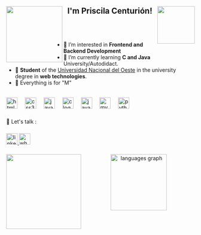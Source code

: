 ## <img align= "left" width="150" src="https://media1.giphy.com/media/v1.Y2lkPTc5MGI3NjExMTZmanAxeXBrNW9tNDFsbWh5MTlxNjJhcGFvbW5keWc5M2tsbjlubyZlcD12MV9pbnRlcm5hbF9naWZfYnlfaWQmY3Q9cw/Qo2dupDib32rkTY4hX/giphy.webp"/> <img align= "right" width="100" src="https://media0.giphy.com/media/v1.Y2lkPTc5MGI3NjExcml3aTRhNWN0bWk5MWEyYWsyNjBlaTRwYWgzZm5lMjVrMmJ5ZnkyZyZlcD12MV9pbnRlcm5hbF9naWZfYnlfaWQmY3Q9cw/f6hnhHkks8bk4jwjh3/giphy.webp"/><p align="center">I'm Priscila Centurión!</p>
<br>
<br>

- 👀 I’m interested in **Frontend and Backend Development**
- 🌱 I’m currently learning **C and Java** University/Autodidact.
- 📖 **Student** of the [Universidad Nacional del Oeste](https://www.uno.edu.ar/) in the university degree in **web technologies**.
- 💞️ Everything is for "M"
<br>

<div align="left">
  <img src="https://cdn.jsdelivr.net/gh/devicons/devicon/icons/html5/html5-original.svg" height="30" alt="html5 logo"  />
  <img width="12" />
  <img src="https://cdn.jsdelivr.net/gh/devicons/devicon/icons/css3/css3-original.svg" height="30" alt="css3 logo"  />
  <img width="12" />
  <img src="https://cdn.jsdelivr.net/gh/devicons/devicon/icons/javascript/javascript-original.svg" height="30" alt="javascript logo"  />
  <img width="12" />
  <img src="https://cdn.jsdelivr.net/gh/devicons/devicon/icons/c/c-original.svg" height="30" alt="c logo"  />
  <img width="12" />
  <img src="https://cdn.jsdelivr.net/gh/devicons/devicon/icons/java/java-original.svg" height="30" alt="java logo"  />
  <img width="12" />
  <img src="https://cdn.jsdelivr.net/gh/devicons/devicon/icons/mysql/mysql-original.svg" height="30" alt="mysql logo"  />
  <img width="12" />
  <img src="https://cdn.jsdelivr.net/gh/devicons/devicon/icons/python/python-original.svg" height="30" alt="python logo"  />
</div>

###

<p align="left"> 💌 Let's talk : </p>

###

  <a href="https://www.linkedin.com/in/priscenturion/" target="_blank">
    <img src="https://img.shields.io/static/v1?message=LinkedIn&logo=linkedin&label=&color=0077B5&logoColor=white&labelColor=&style=for-the-badge" height="30" alt="linkedin logo"  />
  </a>
  <a href="https://wa.me/541161306546" target="_blank">
    <img src="https://img.shields.io/static/v1?message=Whatsapp&logo=whatsapp&label=&color=25D366&logoColor=white&labelColor=&style=for-the-badge" height="30" alt="whatsapp logo"  />
  </a>
</div>
<br>

###

###

<img align="left" height="200" src="https://media3.giphy.com/media/v1.Y2lkPTc5MGI3NjExdTdoYXZ6bmU0emczb25zMTVkcXJhZ202ZHgxeXc1b2tjangzc3dxNiZlcD12MV9pbnRlcm5hbF9naWZfYnlfaWQmY3Q9cw/BBmc2Iq2b429VbTdt9/giphy.webp" />

###


<div align="center">
  <img src="https://github-readme-stats.vercel.app/api/top-langs?username=BloodySulf&locale=en&hide_title=false&layout=compact&card_width=320&langs_count=5&theme=dracula&hide_border=false" height="150" alt="languages graph"  />
</div>

###
